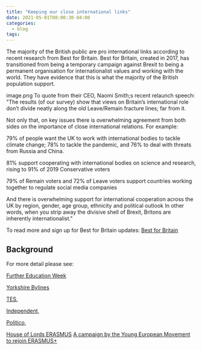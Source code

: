 ```yaml
---
title: "Keeping our close international links"
date: 2021-05-01T08:00:30-04:00
categories:
  - blog
tags:
---
```


The majority of the British public are pro international links according to recent research from Best for Britain.
Best for Britain, created in 2017, has transitioned from being a temporary campaign against Brexit to being a permanent organisation for internationalist values and working with the world.  They have evidence that this is what the majority of the British population support.

image.png
To quote from their CEO, Naomi Smith;s  recent relaunch speech:
"The results (of our survey) show that views on Britain’s international role don’t divide neatly along the old Leave/Remain fracture lines; far from it.

Not only that, on key issues there is overwhelming agreement from both sides on the importance of close international relations. For example:

79% of people want the UK to work with international bodies to tackle climate change; 78% to tackle the pandemic, and 76% to deal with threats from Russia and China.

81% support cooperating with international bodies on science and research, rising to 91% of 2019 Conservative voters

79% of Remain voters and 72% of Leave voters support countries working together to regulate social media companies

And there is overwhelming support for international cooperation across the UK by region, gender, age group, ethnicity and political outlook
In other words, when you strip away the divisive shell of Brexit, Britons are inherently internationalist."

To read more and sign up for Best for Britain updates:  [Best for Britain](https://www.bestforbritain.org/what_is_best_for_britain)





## Background

For more detail please see:

[Further Education Week](https://feweek.co.uk/2021/03/09/the-turing-scheme-has-big-boots-to-fill/)

[Yorkshire Bylines](https://yorkshirebylines.co.uk/exiting-erasmus-is-an-avoidable-mistake/)   

[TES](https://www.tes.com/news/brexit-student-exchange-why-turing-scheme-no-replacement-erasmus),   

[Independent](https://www.independent.co.uk/news/uk/politics/erasmus-study-exchange-scheme-tuition-travel-b1814641.html),   

[Politico](https://www.politico.eu/article/uk-unlikely-to-participate-in-erasmus-post-brexit/),   

[House of Lords ERASMUS](https://publications.parliament.uk/pa/ld201719/ldselect/ldeucom/283/283.pdf)
[A campaign by the Young European Movement to rejoin ERASMUS+](https://www.yem.org.uk/erasmus)
